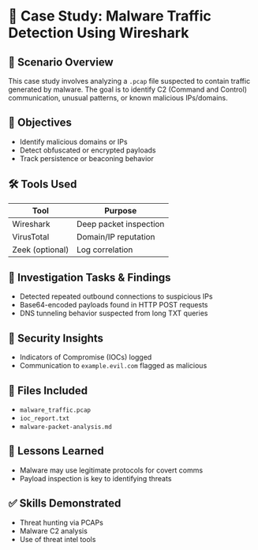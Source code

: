 # 🦠 Case Study: Malware Traffic Detection Using Wireshark

## 📘 Scenario Overview
This case study involves analyzing a `.pcap` file suspected to contain traffic generated by malware. The goal is to identify C2 (Command and Control) communication, unusual patterns, or known malicious IPs/domains.

## 🎯 Objectives
- Identify malicious domains or IPs
- Detect obfuscated or encrypted payloads
- Track persistence or beaconing behavior

## 🛠 Tools Used
| Tool        | Purpose                  |
|-------------|--------------------------|
| Wireshark   | Deep packet inspection   |
| VirusTotal  | Domain/IP reputation     |
| Zeek (optional) | Log correlation       |

## 🧪 Investigation Tasks & Findings
- Detected repeated outbound connections to suspicious IPs
- Base64-encoded payloads found in HTTP POST requests
- DNS tunneling behavior suspected from long TXT queries

## 🔐 Security Insights
- Indicators of Compromise (IOCs) logged
- Communication to `example.evil.com` flagged as malicious

## 📁 Files Included
- `malware_traffic.pcap`
- `ioc_report.txt`
- `malware-packet-analysis.md`

## 📌 Lessons Learned
- Malware may use legitimate protocols for covert comms
- Payload inspection is key to identifying threats

## ✅ Skills Demonstrated
- Threat hunting via PCAPs
- Malware C2 analysis
- Use of threat intel tools
